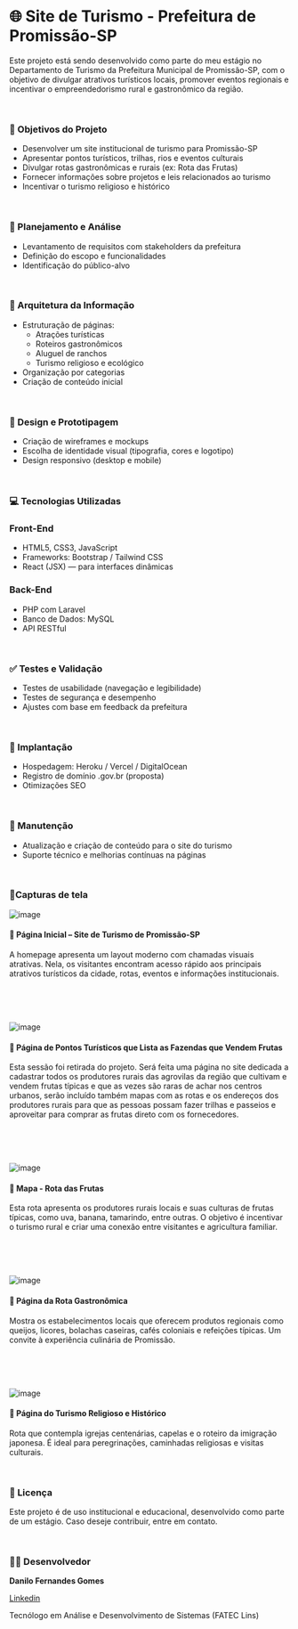 <h1>🌐 Site de Turismo - Prefeitura de Promissão-SP</h1>

<p>Este projeto está sendo desenvolvido como parte do meu estágio no Departamento de Turismo da Prefeitura Municipal de Promissão-SP, com o objetivo de divulgar atrativos turísticos locais, promover eventos regionais e incentivar o empreendedorismo rural e gastronômico da região.</p>
<br>

<div>
  <h3>📌 Objetivos do Projeto</h3>

- Desenvolver um site institucional de turismo para Promissão-SP
- Apresentar pontos turísticos, trilhas, rios e eventos culturais
- Divulgar rotas gastronômicas e rurais (ex: Rota das Frutas)
- Fornecer informações sobre projetos e leis relacionados ao turismo
- Incentivar o turismo religioso e histórico
</div>
<br>
<div>
  <h3>🧠 Planejamento e Análise</h3>

- Levantamento de requisitos com stakeholders da prefeitura
- Definição do escopo e funcionalidades
- Identificação do público-alvo
</div>
<br>
<div>
  <h3>🧱 Arquitetura da Informação</h3>
  
- Estruturação de páginas: 
  - Atrações turísticas
  - Roteiros gastronômicos
  - Aluguel de ranchos
  - Turismo religioso e ecológico
- Organização por categorias
- Criação de conteúdo inicial
</div>
<br>
<div>
  <h3>🎨 Design e Prototipagem</h3>
  
- Criação de wireframes e mockups
- Escolha de identidade visual (tipografia, cores e logotipo)
- Design responsivo (desktop e mobile)
</div>
<br>
<div>
  <h3>💻 Tecnologias Utilizadas</h3>
  
### Front-End
- HTML5, CSS3, JavaScript
- Frameworks: Bootstrap / Tailwind CSS
- React (JSX) — para interfaces dinâmicas

### Back-End
- PHP com Laravel
- Banco de Dados: MySQL 
- API RESTful
</div>
<br>
<div>
  <h3>✅ Testes e Validação</h3>
  
- Testes de usabilidade (navegação e legibilidade)
- Testes de segurança e desempenho
- Ajustes com base em feedback da prefeitura
</div>
<br>
<div>
  <h3>🚀 Implantação</h3>
  
- Hospedagem: Heroku / Vercel / DigitalOcean
- Registro de domínio .gov.br (proposta)
- Otimizações SEO
</div>
<br>
<div>
  <h3>🔧 Manutenção</h3>
  
- Atualização e criação de conteúdo para o site do turismo
- Suporte técnico e melhorias contínuas na páginas 
</div>
<br>
<div>
  <h3>📸Capturas de tela</h3>

  ![image](https://github.com/user-attachments/assets/9f2adc93-2bb4-4de5-8f9d-38183481e007)
  <h4>📝 Página Inicial – Site de Turismo de Promissão-SP</h4>
  <p>A homepage apresenta um layout moderno com chamadas visuais atrativas. Nela, os visitantes encontram acesso rápido aos principais atrativos turísticos da cidade, rotas, eventos e informações institucionais.</p>
<br>
<br>
<br>

  ![image](https://github.com/user-attachments/assets/f9ea4632-99de-4408-8c17-f59c638f0166)
  <h4>🌄 Página de Pontos Turísticos que Lista as Fazendas que Vendem Frutas</h4>
  <p>Esta sessão foi retirada do projeto. Será feita uma página no site dedicada a cadastrar todos os produtores rurais das agrovilas da região que cultivam e vendem frutas típicas e que as vezes são raras de achar nos centros urbanos, serão incluído também mapas com as rotas e os endereços dos produtores rurais para que as pessoas possam fazer trilhas e passeios e aproveitar para comprar as frutas direto com os fornecedores.</p>
  <br>
  <br>
  <br>

  ![image](https://github.com/user-attachments/assets/db45b07b-f586-4745-8e13-7db9c3c5a0a9)
  <h4>🍇 Mapa - Rota das Frutas</h4>
  <p>Esta rota apresenta os produtores rurais locais e suas culturas de frutas típicas, como uva, banana, tamarindo, entre outras. O objetivo é incentivar o turismo rural e criar uma conexão entre visitantes e agricultura familiar.</p>
  <br>
  <br>
  <br>

  ![image](https://github.com/user-attachments/assets/24988681-8943-4e55-93dc-eaa47e13186a)
  <h4>🍴 Página da Rota Gastronômica</h4>
  <p>Mostra os estabelecimentos locais que oferecem produtos regionais como queijos, licores, bolachas caseiras, cafés coloniais e refeições típicas. Um convite à experiência culinária de Promissão.</p>
  <br>
  <br>
  <br>

  ![image](https://github.com/user-attachments/assets/06a11e63-c2f1-4cbd-98aa-95ae7c964318)
  <h4>🛐 Página do Turismo Religioso e Histórico</h4>
  <p>Rota que contempla igrejas centenárias, capelas e o roteiro da imigração japonesa. É ideal para peregrinações, caminhadas religiosas e visitas culturais.</p>
</div>
<br>
<div>
  <h3>📄 Licença</h3>
  <p>Este projeto é de uso institucional e educacional, desenvolvido como parte de um estágio. Caso deseje contribuir, entre em contato.</p>
</div>
<br>
<div>
  <h3>👨‍💻 Desenvolvedor</h3>
  <strong><p>Danilo Fernandes Gomes</p></strong>
  <p><a href="https://www.linkedin.com/in/danilo-fernandes-67242b1a7/">Linkedin</a></p>
  <p>Tecnólogo em Análise e Desenvolvimento de Sistemas (FATEC Lins)</p>
</div>

